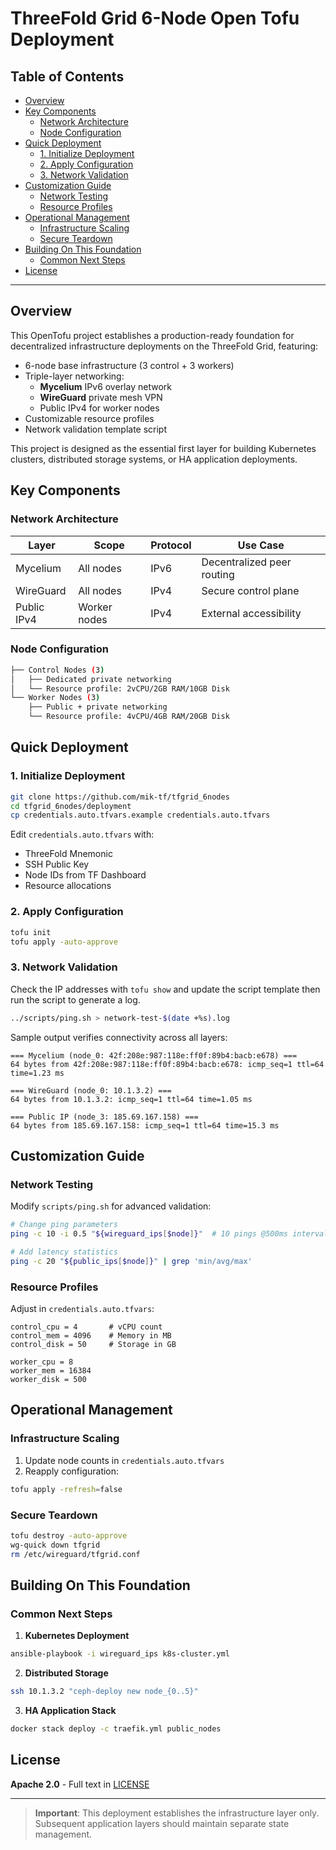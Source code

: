<h1> ThreeFold Grid 6-Node Open Tofu Deployment</h1>

<h2>Table of Contents</h2>

- [Overview](#overview)
- [Key Components](#key-components)
  - [Network Architecture](#network-architecture)
  - [Node Configuration](#node-configuration)
- [Quick Deployment](#quick-deployment)
  - [1. Initialize Deployment](#1-initialize-deployment)
  - [2. Apply Configuration](#2-apply-configuration)
  - [3. Network Validation](#3-network-validation)
- [Customization Guide](#customization-guide)
  - [Network Testing](#network-testing)
  - [Resource Profiles](#resource-profiles)
- [Operational Management](#operational-management)
  - [Infrastructure Scaling](#infrastructure-scaling)
  - [Secure Teardown](#secure-teardown)
- [Building On This Foundation](#building-on-this-foundation)
  - [Common Next Steps](#common-next-steps)
- [License](#license)

---

## Overview

This OpenTofu project establishes a production-ready foundation for decentralized infrastructure deployments on the ThreeFold Grid, featuring:

- 6-node base infrastructure (3 control + 3 workers)
- Triple-layer networking:
  - **Mycelium** IPv6 overlay network
  - **WireGuard** private mesh VPN
  - Public IPv4 for worker nodes
- Customizable resource profiles
- Network validation template script

This project is designed as the essential first layer for building Kubernetes clusters, distributed storage systems, or HA application deployments.

## Key Components

### Network Architecture
| Layer           | Scope        | Protocol | Use Case                  |
|-----------------|--------------|----------|---------------------------|
| Mycelium        | All nodes    | IPv6     | Decentralized peer routing|
| WireGuard       | All nodes    | IPv4     | Secure control plane      |
| Public IPv4     | Worker nodes | IPv4     | External accessibility    |

### Node Configuration
```bash
├── Control Nodes (3)
│   ├── Dedicated private networking
│   └── Resource profile: 2vCPU/2GB RAM/10GB Disk
└── Worker Nodes (3)
    ├── Public + private networking
    └── Resource profile: 4vCPU/4GB RAM/20GB Disk
```

## Quick Deployment

### 1. Initialize Deployment
```bash
git clone https://github.com/mik-tf/tfgrid_6nodes
cd tfgrid_6nodes/deployment
cp credentials.auto.tfvars.example credentials.auto.tfvars
```

Edit `credentials.auto.tfvars` with:
- ThreeFold Mnemonic
- SSH Public Key
- Node IDs from TF Dashboard
- Resource allocations

### 2. Apply Configuration
```bash
tofu init
tofu apply -auto-approve
```

### 3. Network Validation

Check the IP addresses with `tofu show` and update the script template then run the script to generate a log.

```bash
../scripts/ping.sh > network-test-$(date +%s).log
```

Sample output verifies connectivity across all layers:
```text
=== Mycelium (node_0: 42f:208e:987:118e:ff0f:89b4:bacb:e678) ===
64 bytes from 42f:208e:987:118e:ff0f:89b4:bacb:e678: icmp_seq=1 ttl=64 time=1.23 ms

=== WireGuard (node_0: 10.1.3.2) ===
64 bytes from 10.1.3.2: icmp_seq=1 ttl=64 time=1.05 ms

=== Public IP (node_3: 185.69.167.158) ===
64 bytes from 185.69.167.158: icmp_seq=1 ttl=64 time=15.3 ms
```

## Customization Guide

### Network Testing
Modify `scripts/ping.sh` for advanced validation:
```bash
# Change ping parameters
ping -c 10 -i 0.5 "${wireguard_ips[$node]}"  # 10 pings @500ms interval

# Add latency statistics
ping -c 20 "${public_ips[$node]}" | grep 'min/avg/max'
```

### Resource Profiles
Adjust in `credentials.auto.tfvars`:
```hcl
control_cpu = 4       # vCPU count
control_mem = 4096    # Memory in MB
control_disk = 50     # Storage in GB

worker_cpu = 8
worker_mem = 16384
worker_disk = 500
```

## Operational Management

### Infrastructure Scaling
1. Update node counts in `credentials.auto.tfvars`
2. Reapply configuration:
```bash
tofu apply -refresh=false
```

### Secure Teardown
```bash
tofu destroy -auto-approve
wg-quick down tfgrid
rm /etc/wireguard/tfgrid.conf
```

## Building On This Foundation

### Common Next Steps
1. **Kubernetes Deployment**
```bash
ansible-playbook -i wireguard_ips k8s-cluster.yml
```

2. **Distributed Storage**
```bash
ssh 10.1.3.2 "ceph-deploy new node_{0..5}"
```

3. **HA Application Stack**
```bash
docker stack deploy -c traefik.yml public_nodes
```

## License

**Apache 2.0** - Full text in [LICENSE](./LICENSE) 

---

> **Important**: This deployment establishes the infrastructure layer only.  
> Subsequent application layers should maintain separate state management.